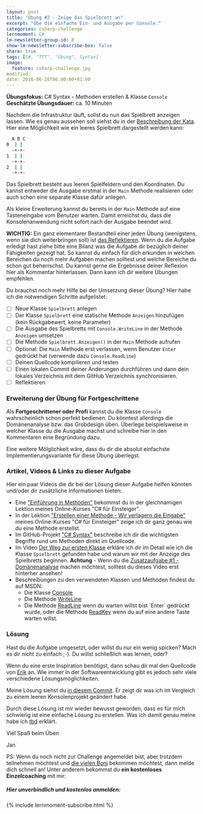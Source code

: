 ```yaml
---
layout: post
title: "Übung #2 - Zeige das Spielbrett an"
excerpt: "Übe die einfache Ein- und Ausgabe per Console."
categories: csharp-challenge
lernmoment: C#
lm-newsletter-group-id: 8
show-lm-newsletter-subscribe-box: false
share: true
tags: [C#, "TTT", "Übung", Syntax]
image:
  feature: csharp-challenge.jpg
modified:
date: 2016-06-26T06:00:00+01:00
---
```


**Übungsfokus:** C# Syntax - Methoden erstellen & Klasse `Console`
**Geschätzte Übungsdauer:** ca. 10 Minuten

Nachdem die Infrastruktur läuft, sollst du nun das Spielbrett anzeigen lassen. Wie es genau aussehen soll siehst du in der [Beschreibung der Kata](http://ccd-school.de/coding-dojo/application-katas/tic-tac-toe/). Hier eine Möglichkeit wie ein leeres Spielbrett dargestellt werden kann:

```sh
  A B C
0  | |
  -+-+- 
1  | |
  -+-+- 
2  | |
  -+-+- 
```

Das Spielbrett besteht aus leeren Spielfeldern und den Koordinaten. Du kannst entweder die Ausgabe erstmal in der `Main` Methode realisieren oder auch schon eine separate Klasse dafür anlegen.

Als kleine Erweiterung kannst du bereits in der `Main` Methode auf eine Tasteneingabe vom Benutzer warten. Damit erreichst du, dass die Konsolenanwendung nicht sofort nach der Ausgabe beendet wird.

**WICHTIG:** Ein ganz elementarer Bestandteil einer jeden Übung (wenigstens, wenn sie dich weiterbringen soll) ist [das Reflektieren](http://clean-code-developer.de/die-grade/roter-grad/#Taeglich_reflektieren). Wenn du die Aufgabe erledigt hast ziehe bitte eine Bilanz was die Aufgabe dir bezüglich deiner Fähigkeiten gezeigt hat. So kannst du einfach für dich erkunden in welchen Bereichen du noch mehr Aufgaben machen solltest und welche Bereiche du schon gut beherrschst. Du kannst gerne die Ergebnisse deiner Reflexion hier als Kommentar hinterlassen. Dann kann ich dir weitere Übungen empfehlen.

Du brauchst noch mehr Hilfe bei der Umsetzung dieser Übung? Hier habe ich die notwendigen Schritte aufgelistet:

  - [  ] Neue Klasse `Spielbrett` anlegen
  - [  ] Der Klasse `Spielbrett` eine statische Methode `Anzeigen` hinzufügen (kein Rückgabewert, keine Parameter)
  - [  ] Die Ausgabe des Spielbretts mit `Console.WriteLine` in der Methode `Anzeigen` umsetzen
  - [  ] Die Methode `Spielbrett.Anzeigen()` in der `Main` Methode aufrufen
  - [  ] Optional: Die `Main` Methode erst verlassen, wenn Benutzer `Enter` gedrückt hat (verwende dazu `Console.ReadLine`)
  - [  ] Deinen Quellcode kompilieren und testen
  - [  ] Einen lokalen Commit deiner Änderungen durchführen und dann dein lokales Verzeichnis mit dem GitHub Verzeichnis synchronisieren.
  - [  ] Reflektieren

### Erweiterung der Übung für Fortgeschrittene

Als **Fortgeschrittener oder Profi** kannst du die Klasse `Console` wahrscheinlich schon perfekt bedienen. Du könntest allerdings die Domänenanalyse bzw. das Grobdesign üben. Überlege beispielsweise in welcher Klasse du die Ausgabe machst und schreibe hier in den Kommentaren eine Begründung dazu.

Eine weitere Mölglichkeit wäre, dass du dir die absolut einfachste Implementierungsvariante für diese Übung überlegst.

### Artikel, Videos & Links zu dieser Aufgabe

Hier ein paar Videos die dir bei der Lösung dieser Aufgabe helfen könnten und/oder dir zusätzliche Informationen bieten:

 - Eine ["Einführung in Methoden"](https://www.udemy.com/einstieg-in-csharp-software-programmieren-wie-ein-profi/learn/v4/t/lecture/4184288) bekommst du in der gleichnamigen Lektion meines Online-Kurses "C# für Einsteiger".
 - In der Lektion ["Erstellen einer Methode - Wir verlagern die Eingabe"](https://www.udemy.com/einstieg-in-csharp-software-programmieren-wie-ein-profi/learn/v4/t/lecture/4179026) meines Online-Kurses "C# für Einsteiger" zeige ich dir ganz genau wie du eine Methode erstellst.
 - Im GitHub-Projekt ["C# Syntax"](https://github.com/LernMoment/einstieg-csharp-syntax/blob/master/Methoden/Einfuehrung.cs) beschreibe ich dir die wichtigsten Begriffe rund um Methoden direkt im Quellcode.
 - Im Video [Der Weg zur ersten Klasse](https://youtu.be/JClVrFlc4k4) erkläre ich dir im Detail wie ich die Klasse `Spielbrett` gefunden habe und warum wir mit der Anzeige des Spielbretts beginnen. **Achtung** - Wenn du die [Zusatzaufgabe #1 - Domänenanalyse](/csharp-challenge/zusatzuebung-1-klassen-identifizieren/) machen möchtest, solltest du dieses Video erst hinterher ansehen! 
 - Beschreibungen zu den verwendeten Klassen und Methoden findest du auf MSDN:
   - Die Klasse [Console](https://msdn.microsoft.com/de-de/library/system.console(v=vs.110).aspx)
   - Die Methode [WriteLine](https://msdn.microsoft.com/de-de/library/xf2k8ftb(v=vs.110).aspx)
   - Die Methode [ReadLine](https://msdn.microsoft.com/de-de/library/system.console.readline(v=vs.110).aspx) wenn du warten willst bist `Enter` gedrückt wurde, oder die Methode [ReadKey](https://msdn.microsoft.com/de-de/library/471w8d85(v=vs.110).aspx) wenn du auf eine andere Taste warten willst.

### Lösung

Hast du die Aufgabe umgesetzt, oder willst du nur ein wenig spicken? Mach es dir nicht zu einfach ;-). Du willst schließlich was lernen, oder?

Wenn du eine erste Inspiration benötigst, dann schau dir mal den Quellcode von [Erik](https://github.com/supermew10/TicTacToe) an. Wie immer in der Softwareentwicklung gibt es jedoch sehr viele verschiedene Lösungsmöglichkeiten.

Meine Lösung siehst du [in diesem Commit](https://github.com/LernMoment/ttt-challenge/commit/f0a7cb46bd8409a94aead2391a74c45cc2fe1724). Er zeigt dir was ich im Vergleich zu einem leeren Konsolenprojekt geändert habe.

Durch diese Lösung ist mir wieder bewusst geworden, dass es für mich schwierig ist eine einfache Lösung zu erstellen. Was ich damit genau meine habe ich [tbd]() erklärt.

Viel Spaß beim Üben

Jan

PS: Wenn du noch nicht zur Challenge angemeldet bist, aber trotzdem teilnehmen möchtest und [die vielen Boni](/csharp-challenge/deine-vorteile-bei-anmeldung/) bekommen möchtest, dann melde dich schnell an! Unter anderem bekommst du **ein kostenloses Einzelcoaching** mit mir:

<div class="subscribe-notice">
  <h5>Hier unverbindlich und kostenlos anmelden:</h5>
    {% include lernmoment-subscribe.html %}
</div>
